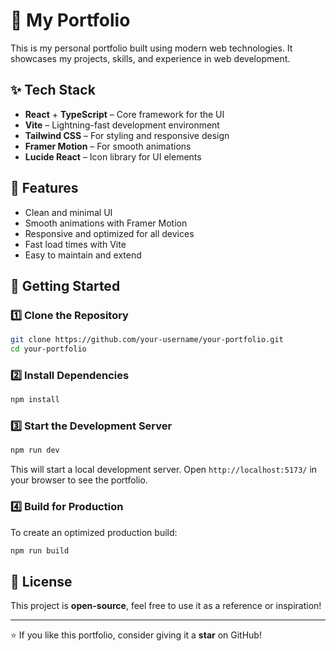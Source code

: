 # 🚀 My Portfolio

This is my personal portfolio built using modern web technologies. It showcases my projects, skills, and experience in web development.

## ✨ Tech Stack

- **React** + **TypeScript** – Core framework for the UI
- **Vite** – Lightning-fast development environment
- **Tailwind CSS** – For styling and responsive design
- **Framer Motion** – For smooth animations
- **Lucide React** – Icon library for UI elements

## 📌 Features

- Clean and minimal UI
- Smooth animations with Framer Motion
- Responsive and optimized for all devices
- Fast load times with Vite
- Easy to maintain and extend

## 🚀 Getting Started

### 1️⃣ Clone the Repository
```sh
git clone https://github.com/your-username/your-portfolio.git
cd your-portfolio
```

### 2️⃣ Install Dependencies
```sh
npm install
```

### 3️⃣ Start the Development Server
```sh
npm run dev
```
This will start a local development server. Open `http://localhost:5173/` in your browser to see the portfolio.

### 4️⃣ Build for Production
To create an optimized production build:
```sh
npm run build
```

## 📜 License
This project is **open-source**, feel free to use it as a reference or inspiration!

---

⭐ If you like this portfolio, consider giving it a **star** on GitHub!  
